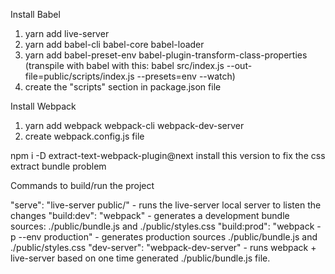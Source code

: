 Install Babel

1. yarn add live-server
2. yarn add babel-cli babel-core babel-loader
3. yarn add babel-preset-env babel-plugin-transform-class-properties 
    (transpile with babel with this:
    babel src/index.js --out-file=public/scripts/index.js --presets=env --watch)
4. create the "scripts" section in package.json file

Install Webpack

1. yarn add webpack webpack-cli webpack-dev-server
2. create webpack.config.js file

npm i -D extract-text-webpack-plugin@next  install this version to fix the css extract bundle problem

Commands to build/run the project

"serve": "live-server public/" - runs the live-server local server to listen the changes
"build:dev": "webpack" - generates a development bundle sources: ./public/bundle.js and ./public/styles.css
"build:prod": "webpack -p --env production" - generates production sources ./public/bundle.js and ./public/styles.css
"dev-server": "webpack-dev-server" - runs webpack + live-server based on one time generated ./public/bundle.js file.
